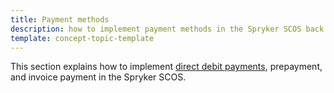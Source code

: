 ```yaml
---
title: Payment methods
description: how to implement payment methods in the Spryker SCOS back end
template: concept-topic-template
---
```


This section explains how to implement [direct debit payments](/docs/scos/dev/back-end-development/data-manipulation/payment-methods/direct-debit-example-implementation/direct-debit-payment.html), prepayment, and invoice payment in the Spryker SCOS.





